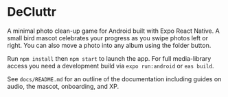 # DeCluttr

A minimal photo clean-up game for Android built with Expo React Native. A small bird mascot celebrates your progress as you swipe photos left or right.
You can also move a photo into any album using the folder button.

Run `npm install` then `npm start` to launch the app. For full media-library access you need a development build via `expo run:android` or `eas build`.

See `docs/README.md` for an outline of the documentation including guides on audio, the mascot, onboarding, and XP.
